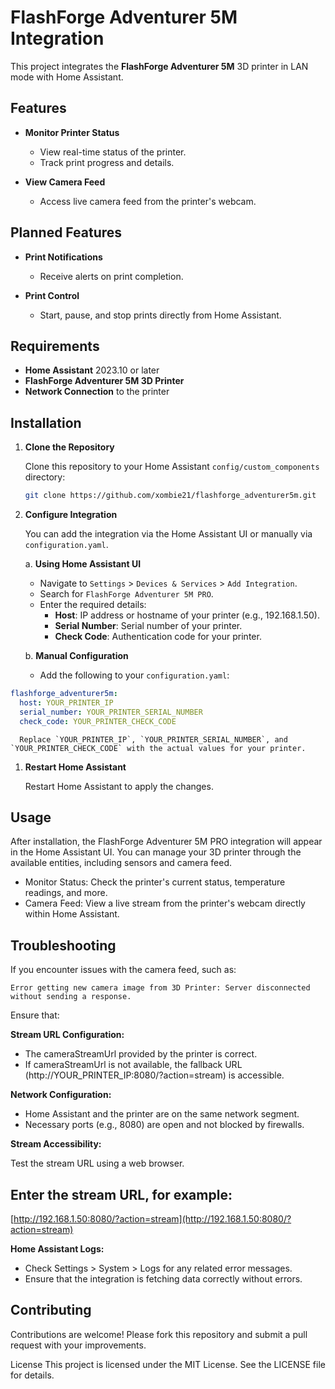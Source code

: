 # FlashForge Adventurer 5M Integration

This project integrates the **FlashForge Adventurer 5M** 3D printer in LAN mode with Home Assistant.

## Features

- **Monitor Printer Status**
  - View real-time status of the printer.
  - Track print progress and details.

- **View Camera Feed**
  - Access live camera feed from the printer's webcam.

## Planned Features

- **Print Notifications**
  - Receive alerts on print completion.

- **Print Control**
  - Start, pause, and stop prints directly from Home Assistant.

## Requirements

- **Home Assistant** 2023.10 or later
- **FlashForge Adventurer 5M 3D Printer**
- **Network Connection** to the printer

## Installation

1. **Clone the Repository**

   Clone this repository to your Home Assistant `config/custom_components` directory:

   ```bash
   git clone https://github.com/xombie21/flashforge_adventurer5m.git

2. **Configure Integration**

   You can add the integration via the Home Assistant UI or manually via `configuration.yaml`.

   a. **Using Home Assistant UI**
      - Navigate to `Settings` > `Devices & Services` > `Add Integration`.
      - Search for `FlashForge Adventurer 5M PRO`.
      - Enter the required details:
        - **Host**: IP address or hostname of your printer (e.g., 192.168.1.50).
        - **Serial Number**: Serial number of your printer.
        - **Check Code**: Authentication code for your printer.

    b. **Manual Configuration**
      - Add the following to your `configuration.yaml`:
      
  ```yaml
  flashforge_adventurer5m:
    host: YOUR_PRINTER_IP
    serial_number: YOUR_PRINTER_SERIAL_NUMBER
    check_code: YOUR_PRINTER_CHECK_CODE
  ```
      
      Replace `YOUR_PRINTER_IP`, `YOUR_PRINTER_SERIAL_NUMBER`, and `YOUR_PRINTER_CHECK_CODE` with the actual values for your printer.

1. **Restart Home Assistant**

   Restart Home Assistant to apply the changes.

## Usage

After installation, the FlashForge Adventurer 5M PRO integration will appear in the Home Assistant UI. You can manage your 3D printer through the available entities, including sensors and camera feed.

- Monitor Status: Check the printer's current status, temperature readings, and more.
- Camera Feed: View a live stream from the printer's webcam directly within Home Assistant.

## Troubleshooting

If you encounter issues with the camera feed, such as:

`Error getting new camera image from 3D Printer: Server disconnected without sending a response.`

Ensure that:

**Stream URL Configuration:**
  - The cameraStreamUrl provided by the printer is correct.
  - If cameraStreamUrl is not available, the fallback URL (http://YOUR_PRINTER_IP:8080/?action=stream) is accessible.

**Network Configuration:**
- Home Assistant and the printer are on the same network segment.
- Necessary ports (e.g., 8080) are open and not blocked by firewalls.

**Stream Accessibility:**

Test the stream URL using a web browser.
## Enter the stream URL, for example:
[http://192.168.1.50:8080/?action=stream](http://192.168.1.50:8080/?action=stream)

**Home Assistant Logs:**
- Check Settings > System > Logs for any related error messages.
- Ensure that the integration is fetching data correctly without errors.

## Contributing

Contributions are welcome! Please fork this repository and submit a pull request with your improvements.

License
This project is licensed under the MIT License. See the LICENSE file for details.